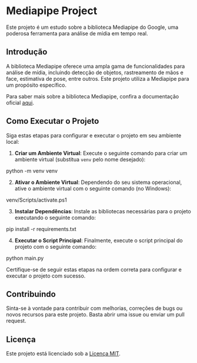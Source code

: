 # Mediapipe Project

Este projeto é um estudo sobre a biblioteca Mediapipe do Google, uma poderosa ferramenta para análise de mídia em tempo real.

## Introdução

A biblioteca Mediapipe oferece uma ampla gama de funcionalidades para análise de mídia, incluindo detecção de objetos, rastreamento de mãos e face, estimativa de pose, entre outros. Este projeto utiliza a Mediapipe para um propósito específico.

Para saber mais sobre a biblioteca Mediapipe, confira a documentação oficial [aqui](https://google.github.io/mediapipe/).

## Como Executar o Projeto

Siga estas etapas para configurar e executar o projeto em seu ambiente local:

1. **Criar um Ambiente Virtual**: Execute o seguinte comando para criar um ambiente virtual (substitua `venv` pelo nome desejado):

python -m venv venv

2. **Ativar o Ambiente Virtual**: Dependendo do seu sistema operacional, ative o ambiente virtual com o seguinte comando (no Windows):

venv/Scripts/activate.ps1

3. **Instalar Dependências**: Instale as bibliotecas necessárias para o projeto executando o seguinte comando:

pip install -r requirements.txt

4. **Executar o Script Principal**: Finalmente, execute o script principal do projeto com o seguinte comando:

python main.py

Certifique-se de seguir estas etapas na ordem correta para configurar e executar o projeto com sucesso.

## Contribuindo

Sinta-se à vontade para contribuir com melhorias, correções de bugs ou novos recursos para este projeto. Basta abrir uma issue ou enviar um pull request.

## Licença

Este projeto está licenciado sob a [Licença MIT](LICENSE).
